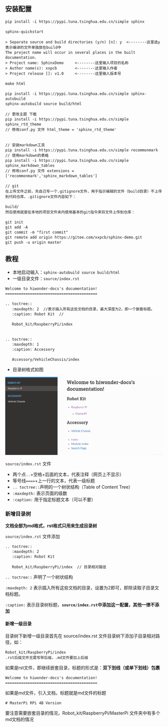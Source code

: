 ##	安装配置

```text
pip install -i https://pypi.tuna.tsinghua.edu.cn/simple sphinx

sphinx-quickstart

> Separate source and build directories (y/n) [n]: y  <--------这里选y表示编译的文件单独放在build中
The project name will occur in several places in the built documentation.
> Project name: SphinxDemo     <--------这里输入项目的名称
> Author name(s): xxpcb        <--------这里输入作者
> Project release []: v1.0     <--------这里输入版本号

make html

pip install -i https://pypi.tuna.tsinghua.edu.cn/simple sphinx-autobuild
sphinx-autobuild source build/html

// 更改主题 下载
pip install -i https://pypi.tuna.tsinghua.edu.cn/simple sphinx_rtd_theme
// 修改conf.py 文件 html_theme = 'sphinx_rtd_theme'


// 安装markdown工具
pip install -i https://pypi.tuna.tsinghua.edu.cn/simple recommonmark
// 使用markdown的表格
pip install -i https://pypi.tuna.tsinghua.edu.cn/simple sphinx_markdown_tables
// 修改conf.py 文件 extensions = ['recommonmark','sphinx_markdown_tables']

// git
在上传文件之前，先自己写一个.gitignore文件，用于指示编辑的文件（build目录）不上传到代码仓库，.gitignore文件内容如下：

build/
然后使用就是在本地的项目文件夹内使用基本的git指令来将文件上传到仓库：

git init
git add -A
git commit -m "first commit"
git remote add origin https://gitee.com/xxpcb/sphinx-demo.git
git push -u origin master
```

##	教程

* 本地启动输入：```sphinx-autobuild source build/html```
* 一级目录文件：```source/index.rst```

```
Welcome to hiwonder-docs's documentation!
=========================================

.. toctree::
   :maxdepth: 2  //表示插入所有这些文档的目录，最大深度为2，即一个嵌套标题。
   :caption: Robot Kit  //

   Robot_kit/RaspberryPi/index


.. toctree::
   :maxdepth: 1
   :caption: Accessory

   Accessory/VehicleChassis/index

```

* 目录树格式如图

![49f63d4206588525cf457eff55607990](.\media\49f63d4206588525cf457eff55607990.png#pic_left)

`source/index.rst` 文件

- 两个点`..`+空格+后面的文本，代表注释（网页上不显示）
- 等号线`====`+上一行的文本，代表一级标题
- `.. toctree::`声明的一个树状结构（Table of Content Tree）
- `:maxdepth:` 表示页面的级数
- `:caption:` 用于指定标题文本（可以不要）

### 新增目录树

**文档全部为md格式，rst格式只用来生成目录树**

`source/index.rst` 文件添加

```
.. toctree::
   :maxdepth: 2 
   :caption: Robot Kit
   
   Robot_kit/RaspberryPi/index  // 目录相对路径
```

`.. toctree::`   声明了一个树状结构

`:maxdepth: 2`   表示插入所有这些文档的目录，设置为2即可，即除读取子目录文档标题。

`:caption:`   表示目录树标题，**`source/index.rst`中添加这一配置，其他一律不添加**

####	新增一级目录

目录树下新增一级目录首先在 source/index.rst 文件目录树下添加子目录相对路径，如：

```
Robot_kit/RaspberryPi/index
.rst后缀文件无需写带后缀，.md文件要加上后缀
```

如果是rst文件，即继续嵌套目录，标题的形式是：**双下划线（或单下划线）包裹**

```
Welcome to hiwonder-docs's documentation!
=========================================
```

如果是md文件，引入文档，标题就是md文件的标题

```
# MasterPi RPi 4B Version
```

要注意需要嵌套目录的情况，Robot_kit/RaspberryPi/MasterPi 文件夹中有多个md文档的情况





